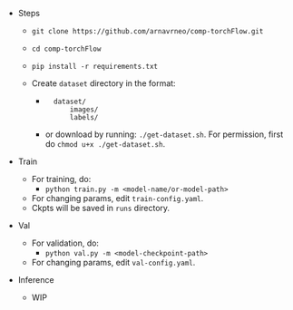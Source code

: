 - Steps

    - `git clone https://github.com/arnavrneo/comp-torchFlow.git`
    - `cd comp-torchFlow`

    - `pip install -r requirements.txt`

    - Create `dataset` directory in the format:
        - ```
            dataset/
                images/
                labels/
          ```
        - or download by running:
            `./get-dataset.sh`.
            For permission, first do `chmod u+x ./get-dataset.sh`.

- Train
    - For training, do:
        - `python train.py -m <model-name/or-model-path>`
    - For changing params, edit `train-config.yaml`.
    - Ckpts will be saved in `runs` directory.

- Val
    - For validation, do:
        - `python val.py -m <model-checkpoint-path>`
    - For changing params, edit `val-config.yaml`.

- Inference
    - WIP
